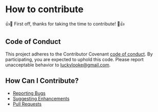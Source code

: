 # How to contribute

:+1::tada: First off, thanks for taking the time to contribute! :tada::+1:

## Code of Conduct

This project adheres to the Contributor Covenant [code of conduct](http://contributor-covenant.org/version/1/4/). By participating, you are expected to uphold this code. Please report unacceptable behavior to [luckylooke@gmail.com](mailto:luckylooke@gmail.com).

## How Can I Contribute?

- [Reporting Bugs](https://github.com/antitrollsystem/frontend/issues)
- [Suggesting Enhancements](https://github.com/antitrollsystem/frontend/issues)
- [Pull Requests](https://github.com/antitrollsystem/frontend/pulls)
